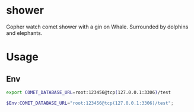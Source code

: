 # shower
Gopher watch comet shower with a gin on Whale. Surrounded by dolphins and elephants.


# Usage

## Env
```bash
export COMET_DATABASE_URL=root:123456@tcp(127.0.0.1:3306)/test
```
```powershell
$Env:COMET_DATABASE_URL="root:123456@tcp(127.0.0.1:3306)/test";
```